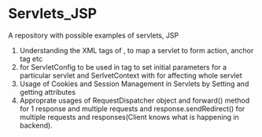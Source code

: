 # Servlets_JSP
A repository with possible examples of servlets, JSP
1. Understanding the XML tags of <servlet>, <servlet-mapping> to map a servlet to form action, anchor tag etc
2. <init-param> for ServletConfig to be used in <servlet> tag to set initial parameters for a particular servlet
  and SerlvetContext with <context-param> for affecting whole servlet
3. Usage of Cookies and Session Management in Servlets by Setting and getting attributes
4. Approprate usages of RequestDispatcher object and forward() method for 1 response and multiple requests and response.sendRedirect() for 
  multiple requests and responses(Client knows what is happening in backend).
 
